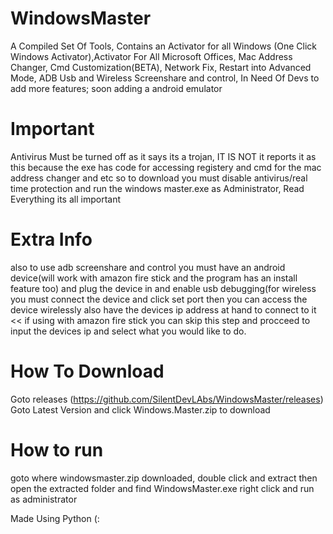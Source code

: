# WindowsMaster
A Compiled Set Of Tools, Contains an Activator for all Windows (One Click Windows Activator),Activator For All Microsoft Offices, Mac Address Changer, Cmd Customization(BETA), Network Fix, Restart into Advanced Mode, ADB Usb and Wireless Screenshare and control, In Need Of Devs to add more features; soon adding a android emulator

# Important
Antivirus Must be turned off as it says its a trojan, IT IS NOT it reports it as this because the exe has code for accessing registery and cmd for the mac address changer and etc so to download you must disable antivirus/real time protection and run the windows master.exe as Administrator, Read Everything its all important
# Extra Info 
also to use adb screenshare and control you must have an android device(will work with amazon fire stick and the program has an install feature too) and plug the device in and enable usb debugging(for wireless you must connect the device and click set port then you can access the device wirelessly also have the devices ip address at hand to connect to it << if using with amazon fire stick you can skip this step and procceed to input the devices ip and select what you would like to do.

# How To Download

Goto releases (https://github.com/SilentDevLAbs/WindowsMaster/releases)
Goto Latest Version and click Windows.Master.zip to download

# How to run
goto where windowsmaster.zip downloaded, double click and extract
then open the extracted folder and find WindowsMaster.exe
right click and run as administrator

Made Using Python (:
